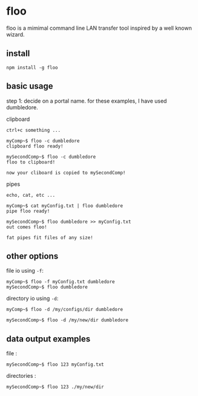 # floo

floo is a mimimal command line LAN transfer tool inspired by a well known wizard.

## install

`npm install -g floo`

## basic usage

step 1: decide on a portal name.  for these examples, I have used dumbledore.  

clipboard

```
ctrl+c something ...

myComp~$ floo -c dumbledore
clipboard floo ready!

mySecondComp~$ floo -c dumbledore
floo to clipboard!

now your cliboard is copied to mySecondComp!
```

pipes

```
echo, cat, etc ...

myComp~$ cat myConfig.txt | floo dumbledore
pipe floo ready!

mySecondComp~$ floo dumbledore >> myConfig.txt
out comes floo!

fat pipes fit files of any size!
```

## other options

file io using `-f`:

```
myComp~$ floo -f myConfig.txt dumbledore
mySecondComp~$ floo dumbledore

```

directory io using `-d`:

```
myComp~$ floo -d /my/configs/dir dumbledore

mySecondComp~$ floo -d /my/new/dir dumbledore

```

## data output examples

file : 

`mySecondComp~$ floo 123 myConfig.txt`

directories :

`mySecondComp~$ floo 123 ./my/new/dir`
